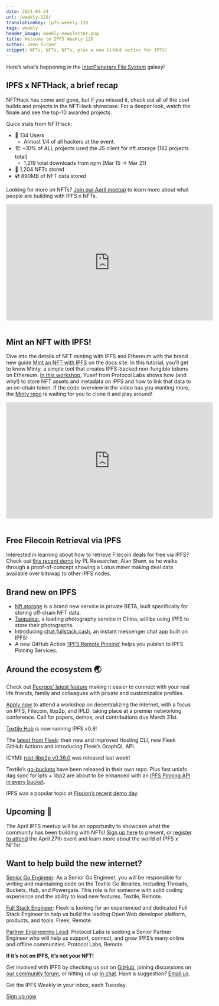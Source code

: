 ```yaml
---
date: 2021-03-24
url: /weekly-128/
translationKey: ipfs-weekly-128
tags: weekly
header_image: weekly-newsletter.png
title: Welcome to IPFS Weekly 128
author: Jenn Turner
snippet: NFTs, NFTs, NFTs, plus a new GitHub action for IPFS!
---
```


Here’s what’s happening in the [InterPlanetary File System](https://ipfs.io/) galaxy!

## IPFS x NFTHack, a brief recap
NFTHack has come and gone, but if you missed it, check out all of the cool builds and projects in the NFTHack showcase. For a deeper look, watch the finale and see the top-10 awarded projects. 

Quick stats from NFTHack:

 * 👤 134 Users
   * Almost 1/4 of all hackers at the event.
 * 🏗 ~10% of ALL projects used the JS client for nft.storage (182 projects total)
   * 1,219 total downloads from npm (Mar 15 → Mar 21)
 * 📌 1,204 NFTs stored
 * 💿 890MB of NFT data stored

Looking for more on NFTs? [Join our April meetup](https://www.meetup.com/San-Francisco-IPFS/events/276123324/) to learn more about what people are building with IPFS x NFTs.

<iframe width="560" height="315" src="https://www.youtube.com/embed/WNukgBtlWeU" title="YouTube video player" frameborder="0" allow="accelerometer; autoplay; clipboard-write; encrypted-media; gyroscope; picture-in-picture" allowfullscreen></iframe>
<br>
<br>

## Mint an NFT with IPFS!  
Dive into the details of NFT minting with IPFS and Ethereum with the brand new guide [Mint an NFT with IPFS](https://docs.ipfs.io/how-to/mint-nfts-with-ipfs) on the docs site. In this tutorial, you’ll get to know Minty, a simple tool that creates IPFS-backed non-fungible tokens on Ethereum. [In this workshop](https://www.youtube.com/watch?v=WNukgBtlWeU&feature=youtu.be), Yusef from Protocol Labs shows how (and why!) to store NFT assets and metadata on IPFS and how to link that data to an on-chain token. If the code overview in the video has you wanting more, the [Minty repo](https://github.com/yusefnapora/minty) is waiting for you to clone it and play around!

<iframe width="560" height="315" src="https://www.youtube.com/embed/oeCaKXbhPls" title="YouTube video player" frameborder="0" allow="accelerometer; autoplay; clipboard-write; encrypted-media; gyroscope; picture-in-picture" allowfullscreen></iframe>
<br>
<br>

## Free Filecoin Retrieval via IPFS 
Interested in learning about how to retrieve Filecoin deals for free via IPFS? Check out [this recent demo](https://www.youtube.com/watch?v=oeCaKXbhPls) by PL Researcher, Alan Shaw, as he walks through a proof-of-concept showing a Lotus miner making deal data available over bitswap to other IPFS nodes.

## Brand new on IPFS
* [Nft.storage](https://nft.storage/) is a brand new service in private BETA, built specifically for storing off-chain NFT data. 
* [Taopaipai](https://mp.weixin.qq.com/s/uHU4dNuC96YTh0_BydpH5A), a leading photography service in China, will be using IPFS to store their photographs.
* Introducing [chat.fullstack.cash](https://chat.fullstack.cash/), an instant messenger chat app built on IPFS!
* A new GitHub Action [‘IPFS Remote Pinning’](https://github.com/marketplace/actions/ipfs-remote-pinning) helps you publish to IPFS Pinning Services.

## Around the ecosystem 🌏
Check out [Peergos’ latest feature](https://peergos.org/posts/social-profile) making it easier to connect with your real life friends, family and colleagues with private and customizable profiles. 

[Apply now](https://research.protocol.ai/blog/2021/decentralising-the-internet-with-ipfs-and-filecoin-di2f-workshop-at-ifip-networking-2021-call-for-contributions/) to attend a workshop on decentralizing the internet, with a focus on IPFS, Filecoin, libp2p, and IPLD, taking place at a premier networking conference. Call for papers, demos, and contributions due March 31st. 

[Textile Hub](https://textile.io/) is now running IPFS v0.8!

The [latest from Fleek](https://blog.fleek.co/posts/release-update-fleek-cli-github-actions): their new and improved Hosting CLI, new Fleek GitHub Actions and introducing Fleek’s GraphQL API.

ICYMI: [rust-libp2p v0.36.0](https://github.com/libp2p/rust-libp2p/blob/master/CHANGELOG.md) was released last week!

Textile’s [go-buckets](https://github.com/textileio/go-buckets) have been released in their own repo. Plus fast unixfs dag sync for ipfs + libp2 are about to be enhanced with an [IPFS Pinning API in every bucket](https://github.com/textileio/go-buckets/pull/2).

IPFS was a popular topic at [Fission’s recent demo day](https://blog.fission.codes/fission-demo-day-march-2021).

## Upcoming 📅
The April IPFS meetup will be an opportunity to showcase what the community has been building with NFTs! [Sign up here](https://protocollabs.typeform.com/to/hLGfKhxn) to present, or [register to attend](https://www.meetup.com/San-Francisco-IPFS/events/276123324/) the April 27th event and learn more about the world of IPFS x NFTs!

## Want to help build the new internet?
[Senior Go Engineer](https://textile.breezy.hr/p/421d4f71a227-senior-go-engineer): As a Senior Go Engineer, you will be responsible for writing and maintaining code on the Textile Go libraries, including Threads, Buckets, Hub, and Powergate. This role is for someone with solid coding experience and the ability to lead new features. Textile, Remote.

[Full Stack Engineer](https://angel.co/company/fleekhq/jobs/879081-full-stack-engineer): Fleek is looking for an experienced and dedicated Full Stack Engineer to help us build the leading Open Web developer platform, products, and tools. Fleek, Remote.

[Partner Engineering Lead](https://jobs.lever.co/protocol/eb99c5db-b2bf-4af0-b3bc-c14406fc3d31): Protocol Labs is seeking a Senior Partner Engineer who will help us support, connect, and grow IPFS’s many online and offline communities. Protocol Labs, Remote.

**If it’s not on IPFS, it’s not your NFT!**

Get involved with IPFS by checking us out on [GitHub](https://github.com/ipfs), joining discussions on [our community forum](https://discuss.ipfs.io/), or hitting us up [in chat](https://riot.im/app/#/room/#ipfs:matrix.org). Have a suggestion? [Email us](mailto:newsletter@ipfs.io).

Get the IPFS Weekly in your inbox, each Tuesday.
<p><a href="https://ipfs.us4.list-manage.com/subscribe?u=25473244c7d18b897f5a1ff6b&amp;id=cad54b2230" class="button button-primary">Sign up now</a></p>
